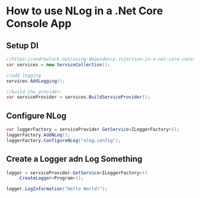 # How to use NLog in a .Net Core Console App

## Setup DI
```c#
//https://andrewlock.net/using-dependency-injection-in-a-net-core-console-application/
var services = new ServiceCollection();

//add logging
services.AddLogging();

//build the provider;
var serviceProvider = services.BuildServiceProvider();

```

## Configure NLog
```c#
var loggerFactory = serviceProvider.GetService<ILoggerFactory>();
loggerFactory.AddNLog();
loggerFactory.ConfigureNLog("nlog.config");
```

## Create a Logger adn Log Something
```c#
logger = serviceProvider.GetService<ILoggerFactory>()
    .CreateLogger<Program>();

logger.LogInformation("Hello World!");
```